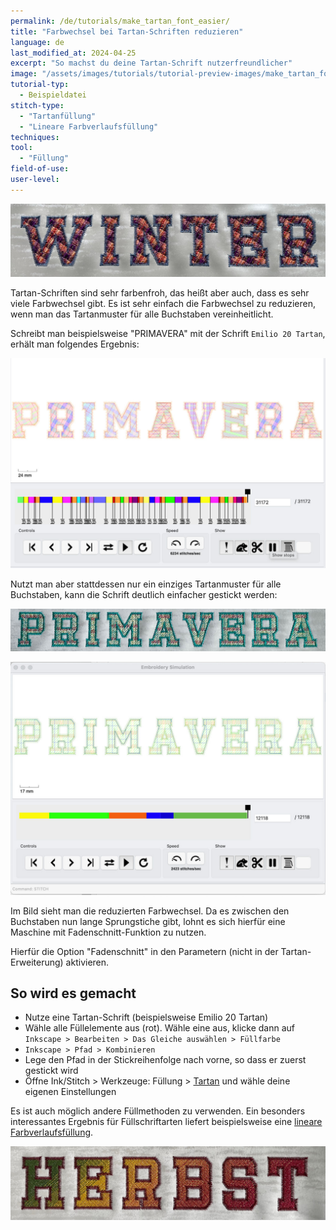 ```yaml
---
permalink: /de/tutorials/make_tartan_font_easier/
title: "Farbwechsel bei Tartan-Schriften reduzieren"
language: de
last_modified_at: 2024-04-25
excerpt: "So machst du deine Tartan-Schrift nutzerfreundlicher"
image: "/assets/images/tutorials/tutorial-preview-images/make_tartan_font_easier.jpg"
tutorial-typ:
  - Beispieldatei
stitch-type:
  - "Tartanfüllung"
  - "Lineare Farbverlaufsfüllung"
techniques:
tool:
  - "Füllung"
field-of-use:
user-level:
---
```

![Gestickte Beispieldatei](/assets/images/tutorials/tutorial-preview-images/make_tartan_font_easier.jpg)

Tartan-Schriften sind sehr farbenfroh, das heißt aber auch, dass es sehr viele Farbwechsel gibt.
Es ist sehr einfach die Farbwechsel zu reduzieren, wenn man das Tartanmuster für alle Buchstaben vereinheitlicht.

Schreibt man beispielsweise "PRIMAVERA" mit der Schrift `Emilio 20 Tartan`, erhält man folgendes Ergebnis:

![Emilio 20 Tartan mit vielen Farbwechseln](/assets/images/tutorials/make_tartan_font_easier/en_too_many_color_changes.jpg)

Nutzt man aber stattdessen nur ein einziges Tartanmuster für alle Buchstaben, kann die Schrift deutlich einfacher gestickt werden:

![Brodée](/assets/images/tutorials/make_tartan_font_easier/primavera.jpg)

![Brodée](/assets/images/tutorials/make_tartan_font_easier/en_only_a_few_color_changes.jpg)

Im Bild sieht man die reduzierten Farbwechsel. Da es zwischen den Buchstaben nun lange Sprungstiche gibt, lohnt es sich hierfür eine Maschine mit Fadenschnitt-Funktion zu nutzen.

Hierfür die Option "Fadenschnitt" in den Parametern (nicht in der Tartan-Erweiterung) aktivieren.

## So wird es gemacht

* Nutze eine Tartan-Schrift (beispielsweise Emilio 20 Tartan)
* Wähle alle Füllelemente aus (rot). Wähle eine aus, klicke dann auf `Inkscape > Bearbeiten > Das Gleiche auswählen > Füllfarbe`
* `Inkscape > Pfad > Kombinieren`
* Lege den Pfad in der Stickreihenfolge nach vorne, so dass er zuerst gestickt wird
* Öffne Ink/Stitch > Werkzeuge: Füllung > [Tartan](/de/docs/fill-tools/#tartan) und wähle deine eigenen Einstellungen

Es ist auch möglich andere Füllmethoden zu verwenden. Ein besonders interessantes Ergebnis für Füllschriftarten liefert beispielsweise eine [lineare Farbverlaufsfüllung](/de/docs/stitches/linear-gradient-fill/).

![Gesticktes Beispiel einer Schrift mit Farbverlaufsfüllung](/assets/images/tutorials/make_tartan_font_easier/herbst.jpg)
